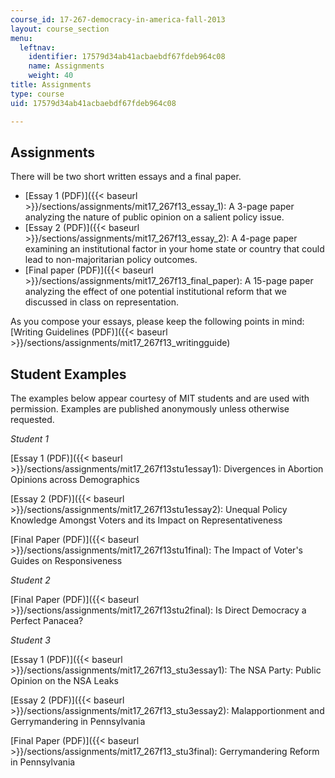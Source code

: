 ```yaml
---
course_id: 17-267-democracy-in-america-fall-2013
layout: course_section
menu:
  leftnav:
    identifier: 17579d34ab41acbaebdf67fdeb964c08
    name: Assignments
    weight: 40
title: Assignments
type: course
uid: 17579d34ab41acbaebdf67fdeb964c08

---
```


Assignments
-----------

There will be two short written essays and a final paper.

*   [Essay 1 (PDF)]({{< baseurl >}}/sections/assignments/mit17_267f13_essay_1): A 3-page paper analyzing the nature of public opinion on a salient policy issue.
*   [Essay 2 (PDF)]({{< baseurl >}}/sections/assignments/mit17_267f13_essay_2): A 4-page paper examining an institutional factor in your home state or country that could lead to non-majoritarian policy outcomes.
*   [Final paper (PDF)]({{< baseurl >}}/sections/assignments/mit17_267f13_final_paper): A 15-page paper analyzing the effect of one potential institutional reform that we discussed in class on representation.

As you compose your essays, please keep the following points in mind: [Writing Guidelines (PDF)]({{< baseurl >}}/sections/assignments/mit17_267f13_writingguide)

Student Examples
----------------

The examples below appear courtesy of MIT students and are used with permission. Examples are published anonymously unless otherwise requested.

_Student 1_

[Essay 1 (PDF)]({{< baseurl >}}/sections/assignments/mit17_267f13stu1essay1): Divergences in Abortion Opinions across Demographics

[Essay 2 (PDF)]({{< baseurl >}}/sections/assignments/mit17_267f13stu1essay2): Unequal Policy Knowledge Amongst Voters and its Impact on Representativeness

[Final Paper (PDF)]({{< baseurl >}}/sections/assignments/mit17_267f13stu1final): The Impact of Voter's Guides on Responsiveness

_Student 2_

[Final Paper (PDF)]({{< baseurl >}}/sections/assignments/mit17_267f13stu2final): Is Direct Democracy a Perfect Panacea?

_Student 3_

[Essay 1 (PDF)]({{< baseurl >}}/sections/assignments/mit17_267f13_stu3essay1): The NSA Party: Public Opinion on the NSA Leaks

[Essay 2 (PDF)]({{< baseurl >}}/sections/assignments/mit17_267f13_stu3essay2): Malapportionment and Gerrymandering in Pennsylvania

[Final Paper (PDF)]({{< baseurl >}}/sections/assignments/mit17_267f13_stu3final): Gerrymandering Reform in Pennsylvania
